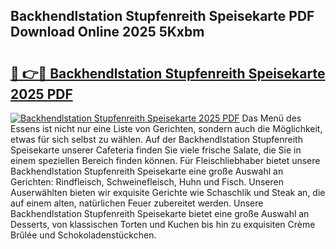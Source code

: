 ## Backhendlstation Stupfenreith Speisekarte PDF Download Online 2025 5Kxbm

# <h2><a href="http://gcam2au.nevu.top/?p=Backhendlstation+Stupfenreith+Speisekarte">🔗 👉🔴 Backhendlstation Stupfenreith Speisekarte 2025 PDF</a></h2>

[![Backhendlstation Stupfenreith Speisekarte 2025 PDF](https://i.imgur.com/dBaPXMq.png)](http://gcam2au.nevu.top/?p=Backhendlstation+Stupfenreith+Speisekarte)
Das Menü des Essens ist nicht nur eine Liste von Gerichten, sondern auch die Möglichkeit, etwas für sich selbst zu wählen. Auf der Backhendlstation Stupfenreith Speisekarte unserer Cafeteria finden Sie viele frische Salate, die Sie in einem speziellen Bereich finden können. Für Fleischliebhaber bietet unsere Backhendlstation Stupfenreith Speisekarte eine große Auswahl an Gerichten: Rindfleisch, Schweinefleisch, Huhn und Fisch. Unseren Auserwählten bieten wir exquisite Gerichte wie Schaschlik und Steak an, die auf einem alten, natürlichen Feuer zubereitet werden. Unsere Backhendlstation Stupfenreith Speisekarte bietet eine große Auswahl an Desserts, von klassischen Torten und Kuchen bis hin zu exquisiten Crème Brûlée und Schokoladenstückchen.

